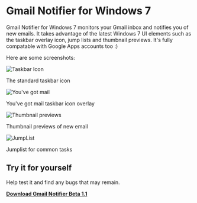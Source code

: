 Gmail Notifier for Windows 7
============================

Gmail Notifier for Windows 7 monitors your Gmail inbox and notifies you of new emails. It takes advantage of the latest Windows 7 UI elements such as the taskbar overlay icon, jump lists and thumbnail previews. It's fully compatable with Google Apps accounts too :)

Here are some screenshots:

![Taskbar Icon](http://kwerty.com/Gmail-Notifier-for-Windows-7/images/TaskbarIcon.png)

The standard taskbar icon

![You've got mail](http://kwerty.com/Gmail-Notifier-for-Windows-7/images/GotMail.png)

You've got mail taskbar icon overlay

![Thumbnail previews](http://kwerty.com/Gmail-Notifier-for-Windows-7/images/ThumbPreview.png)

Thumbnail previews of new email

![JumpList](http://kwerty.com/Gmail-Notifier-for-Windows-7/images/JumpList.png)

Jumplist for common tasks



Try it for yourself
--------------------

Help test it and find any bugs that may remain.

**[Download Gmail Notifier Beta 1.1](https://github.com/downloads/kwerty/Gmail-Notifier/Gmail-Notifier-Beta-1_1.zip)**